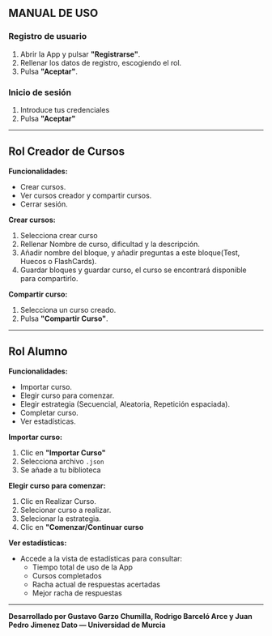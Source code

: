 ## MANUAL DE USO

### Registro de usuario

1. Abrir la App y pulsar **"Registrarse"**.
2. Rellenar los datos de registro, escogiendo el rol.
3. Pulsa **"Aceptar"**.

### Inicio de sesión

1. Introduce tus credenciales
2. Pulsa **"Aceptar"**

---

## Rol Creador de Cursos

**Funcionalidades:**

- Crear cursos.
- Ver cursos creador y compartir cursos.
- Cerrar sesión.

**Crear cursos:**
1. Selecciona crear curso
2. Rellenar Nombre de curso, dificultad y la descripción.
3. Añadir nombre del bloque, y añadir preguntas a este bloque(Test, Huecos o FlashCards).
4. Guardar bloques y guardar curso, el curso se encontrará disponible para compartirlo.

**Compartir curso:**
1. Selecciona un curso creado.
2. Pulsa **"Compartir Curso"**.

---

## Rol Alumno

**Funcionalidades:**
- Importar curso.
- Elegir curso para comenzar.
- Elegir estrategia (Secuencial, Aleatoria, Repetición espaciada).
- Completar curso.
- Ver estadísticas.

**Importar curso:**
1. Clic en **"Importar Curso"**
2. Selecciona archivo `.json`
3. Se añade a tu biblioteca

**Elegir curso para comenzar:**
1. Clic en Realizar Curso.
2. Selecionar curso a realizar.
3. Selecionar la estrategia.
4. Clic en **"Comenzar/Continuar curso**


**Ver estadísticas:**
- Accede a la vista de estadísticas para consultar:
  - Tiempo total de uso de la App
  - Cursos completados
  - Racha actual de respuestas acertadas
  - Mejor racha de respuestas
  




---

**Desarrollado por Gustavo Garzo Chumilla, Rodrigo Barceló Arce y Juan Pedro Jimenez Dato — Universidad de Murcia**
